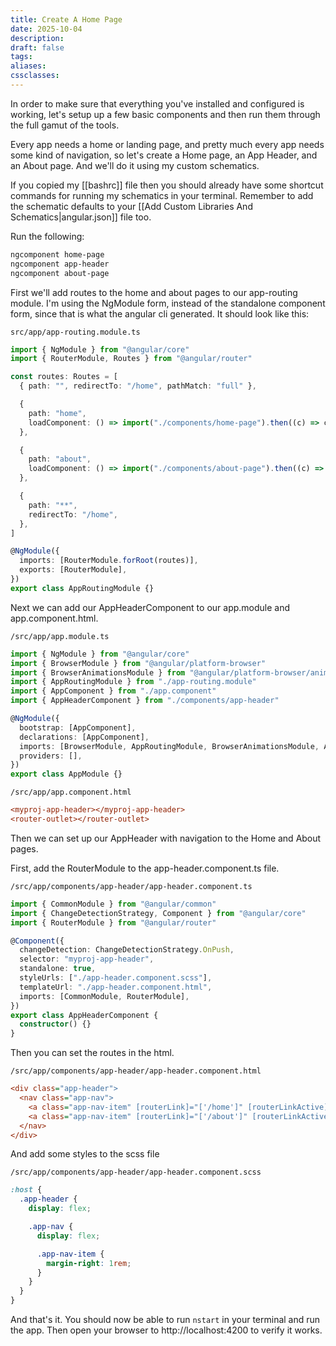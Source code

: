```yaml
---
title: Create A Home Page
date: 2025-10-04
description:
draft: false
tags:
aliases:
cssclasses:
---
```


In order to make sure that everything you've installed and configured is working, let's setup up a few basic components and then run them through the full gamut of the tools.

Every app needs a home or landing page, and pretty much every app needs some kind of navigation, so let's create a Home page, an App Header, and an About page. And we'll do it using my custom schematics.

If you copied my [[bashrc]] file then you should already have some shortcut commands for running my schematics in your terminal. Remember to add the schematic defaults to your [[Add Custom Libraries And Schematics|angular.json]] file too.

Run the following:

```bash
ngcomponent home-page
ngcomponent app-header
ngcomponent about-page
```

First we'll add routes to the home and about pages to our app-routing module. I'm using the NgModule form, instead of the standalone component form, since that is what the angular cli generated. It should look like this:

`src/app/app-routing.module.ts`

```typescript
import { NgModule } from "@angular/core"
import { RouterModule, Routes } from "@angular/router"

const routes: Routes = [
  { path: "", redirectTo: "/home", pathMatch: "full" },

  {
    path: "home",
    loadComponent: () => import("./components/home-page").then((c) => c.HomePageComponent),
  },

  {
    path: "about",
    loadComponent: () => import("./components/about-page").then((c) => c.AboutPageComponent),
  },

  {
    path: "**",
    redirectTo: "/home",
  },
]

@NgModule({
  imports: [RouterModule.forRoot(routes)],
  exports: [RouterModule],
})
export class AppRoutingModule {}
```

Next we can add our AppHeaderComponent to our app.module and app.component.html.

`/src/app/app.module.ts`

```typescript
import { NgModule } from "@angular/core"
import { BrowserModule } from "@angular/platform-browser"
import { BrowserAnimationsModule } from "@angular/platform-browser/animations"
import { AppRoutingModule } from "./app-routing.module"
import { AppComponent } from "./app.component"
import { AppHeaderComponent } from "./components/app-header"

@NgModule({
  bootstrap: [AppComponent],
  declarations: [AppComponent],
  imports: [BrowserModule, AppRoutingModule, BrowserAnimationsModule, AppHeaderComponent],
  providers: [],
})
export class AppModule {}
```

`/src/app/app.component.html`

```ini
<myproj-app-header></myproj-app-header>
<router-outlet></router-outlet>
```

Then we can set up our AppHeader with navigation to the Home and About pages.

First, add the RouterModule to the app-header.component.ts file.

`/src/app/components/app-header/app-header.component.ts`

```typescript
import { CommonModule } from "@angular/common"
import { ChangeDetectionStrategy, Component } from "@angular/core"
import { RouterModule } from "@angular/router"

@Component({
  changeDetection: ChangeDetectionStrategy.OnPush,
  selector: "myproj-app-header",
  standalone: true,
  styleUrls: ["./app-header.component.scss"],
  templateUrl: "./app-header.component.html",
  imports: [CommonModule, RouterModule],
})
export class AppHeaderComponent {
  constructor() {}
}
```

Then you can set the routes in the html.

`/src/app/components/app-header/app-header.component.html`

```ini
<div class="app-header">
  <nav class="app-nav">
    <a class="app-nav-item" [routerLink]="['/home']" [routerLinkActive]="'active'">Home</a>
    <a class="app-nav-item" [routerLink]="['/about']" [routerLinkActive]="'active'">About</a>
  </nav>
</div>
```

And add some styles to the scss file

`/src/app/components/app-header/app-header.component.scss`

```scss
:host {
  .app-header {
    display: flex;

    .app-nav {
      display: flex;

      .app-nav-item {
        margin-right: 1rem;
      }
    }
  }
}
```

And that's it. You should now be able to run `nstart` in your terminal and run the app. Then open your browser to http://localhost:4200 to verify it works.
